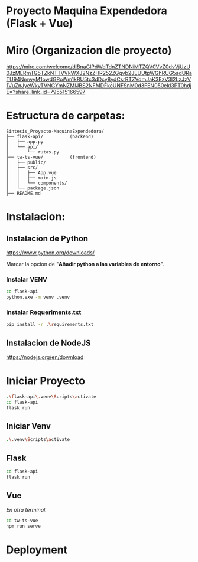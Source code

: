 # Proyecto Maquina Expendedora (Flask + Vue)

# Miro (Organizacion dle proyecto)
https://miro.com/welcome/dlBnaGlPdWdTdnZTNDNiMTZQV0VvZ0dvVjUzU0JzMERmTG5TZkNTTVVkWXJ2NzZHR252ZGgvb2JEUUtpWGhRUG5adURaTU94NmwyM1owdGRoWm1kRU5tc3dDcy8ydCsrRTZVdmJaK3EzV3l2LzJzV1VuZnJyeWkyTVNGYmNZMlJBS2NFMDFkcUNFSnM0d3FEN050ekl3PT0hdjE=?share_link_id=795515166597

# Estructura de carpetas:
```
Sintesis_Proyecto-MaquinaExpendedora/
├── flask-api/          (backend)
│   ├── app.py
│   └── api/
│       └── rutas.py
├── tw-ts-vue/          (frontend)
│   ├── public/
│   ├── src/
│   │   ├── App.vue
│   │   ├── main.js
│   │   └── components/
│   └── package.json
├── README.md
```

# Instalacion:
## Instalacion de Python
https://www.python.org/downloads/

Marcar la opcion de "**Añadir python a las variables de entorno**".

### Instalar VENV
```bash
cd flask-api
python.exe -m venv .venv
```

### Instalar Requeriments.txt
```bash
pip install -r .\requirements.txt
```

## Instalacion de NodeJS
https://nodejs.org/en/download

# Iniciar Proyecto
```bash
.\flask-api\.venv\Scripts\activate
cd flask-api
flask run
```
## Iniciar Venv
```bash
.\.venv\Scripts\activate
```

## Flask
```bash
cd flask-api
flask run
```
## Vue
*En otra terminal.*
```bash
cd tw-ts-vue
npm run serve
```

# Deployment
```bash

```
